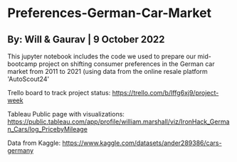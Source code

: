 # Preferences-German-Car-Market
## By: Will & Gaurav | 9 October 2022

This jupyter notebook includes the code we used to prepare our mid-bootcamp project on shifting consumer preferences in the German car market from 2011 to 2021 (using data from the online resale platform 'AutoScout24'

Trello board to track project status: https://trello.com/b/Iffg6xj9/project-week

Tableau Public page with visualizations: https://public.tableau.com/app/profile/william.marshall/viz/IronHack_German_Cars/log_PricebyMileage

Data from Kaggle: https://www.kaggle.com/datasets/ander289386/cars-germany
